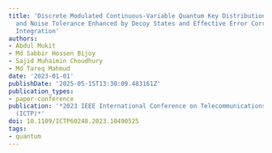 ```yaml
---
title: 'Discrete Modulated Continuous-Variable Quantum Key Distribution: Security
  and Noise Tolerance Enhanced by Decoy States and Effective Error Correction Protocol
  Integration'
authors:
- Abdul Mukit
- Md Sabbir Hossen Bijoy
- Sajid Muhaimin Choudhury
- Md Tareq Mahmud
date: '2023-01-01'
publishDate: '2025-05-15T13:30:09.483161Z'
publication_types:
- paper-conference
publication: '*2023 IEEE International Conference on Telecommunications and Photonics
  (ICTP)*'
doi: 10.1109/ICTP60248.2023.10490525
tags:
- quantum
---
```

